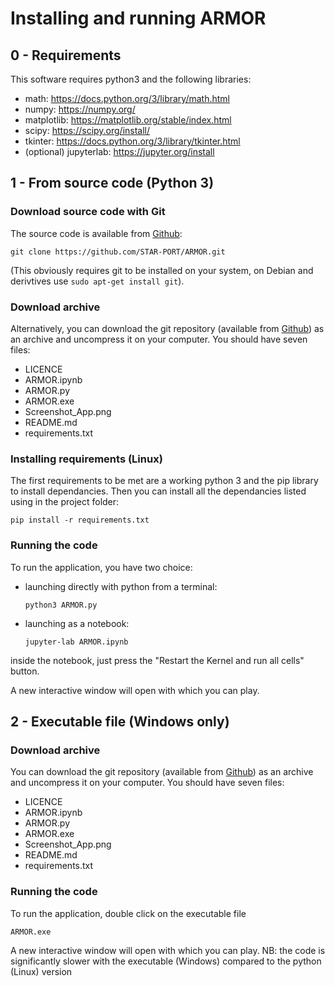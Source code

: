 # Installing and running ARMOR

## 0 - Requirements

This software requires python3 and the following libraries:
  - math: https://docs.python.org/3/library/math.html
  - numpy: https://numpy.org/
  - matplotlib: https://matplotlib.org/stable/index.html
  - scipy: https://scipy.org/install/
  - tkinter: https://docs.python.org/3/library/tkinter.html
  - (optional) jupyterlab: https://jupyter.org/install

## 1 - From source code (Python 3)

### Download source code with Git
The source code is available from
[Github](https://github.com/STAR-PORT/ARMOR/):

    git clone https://github.com/STAR-PORT/ARMOR.git

(This obviously requires git to be installed on your system, on Debian
and derivtives use `sudo apt-get install git`).

### Download archive

Alternatively, you can download the git repository (available from
[Github](https://github.com/STAR-PORT/ARMOR/)) as an archive and uncompress it on your computer.
You should have seven files:
  - LICENCE
  - ARMOR.ipynb
  - ARMOR.py
  - ARMOR.exe
  - Screenshot_App.png
  - README.md
  - requirements.txt

### Installing requirements (Linux)

The first requirements to be met are a working python 3 and the pip library to install dependancies.
Then you can install all the dependancies listed using in the project folder:

    pip install -r requirements.txt


### Running the code

To run the application, you have two choice:

  - launching directly with python from a terminal:
    
        python3 ARMOR.py

  - launching as a notebook:
    
        jupyter-lab ARMOR.ipynb

  inside the notebook, just press the "Restart the Kernel and run all cells" button.

A new interactive window will open with which you can play.

## 2 - Executable file (Windows only)

### Download archive

You can download the git repository (available from
[Github](https://github.com/STAR-PORT/ARMOR/)) as an archive and uncompress it on your computer.
You should have seven files:
  - LICENCE
  - ARMOR.ipynb
  - ARMOR.py
  - ARMOR.exe
  - Screenshot_App.png
  - README.md
  - requirements.txt


### Running the code

To run the application, double click on the executable file

    ARMOR.exe

A new interactive window will open with which you can play.
NB: the code is significantly slower with the executable (Windows) compared to the python (Linux) version

